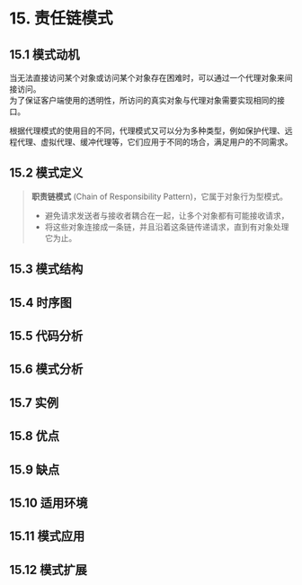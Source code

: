 # 15. 责任链模式

## 15.1 模式动机

当无法直接访问某个对象或访问某个对象存在困难时，可以通过一个代理对象来间接访问。  
为了保证客户端使用的透明性，所访问的真实对象与代理对象需要实现相同的接口。

根据代理模式的使用目的不同，代理模式又可以分为多种类型，例如保护代理、远程代理、虚拟代理、缓冲代理等，它们应用于不同的场合，满足用户的不同需求。

## 15.2 模式定义

> **职责链模式** (Chain of Responsibility Pattern)，它属于对象行为型模式。
>
> - 避免请求发送者与接收者耦合在一起，让多个对象都有可能接收请求，
> - 将这些对象连接成一条链，并且沿着这条链传递请求，直到有对象处理它为止。

## 15.3 模式结构

## 15.4 时序图

## 15.5 代码分析

## 15.6 模式分析

## 15.7 实例

## 15.8 优点

## 15.9 缺点

## 15.10 适用环境

## 15.11 模式应用

## 15.12 模式扩展
